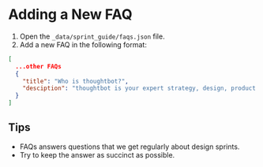 # Adding a New FAQ

1. Open the `_data/sprint_guide/faqs.json` file.
2. Add a new FAQ in the following format:

```json
[
  ...other FAQs
  {
    "title": "Who is thoughtbot?",
    "desciption": "thoughtbot is your expert strategy, design, product management, and development partner. We bring digital products from idea to success and teach you how because we care."
  }
]
```

## Tips

- FAQs answers questions that we get regularly about design sprints.
- Try to keep the answer as succinct as possible.
